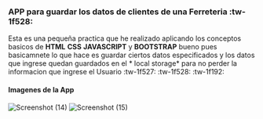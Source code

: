 ### APP para guardar los datos de clientes de una Ferreteria  :tw-1f528:
Esta es una pequeña practica que he realizado aplicando los conceptos basicos de **HTML** **CSS** **JAVASCRIPT** y **BOOTSTRAP** bueno pues basicamnete lo que hace es guardar ciertos datos especificados y los datos que ingrese quedan guardados en el * local storage* para no perder la informacion que ingrese el Usuario :tw-1f527: :tw-1f528: :tw-1f192:
#### Imagenes de la App
![Screenshot (14)](https://user-images.githubusercontent.com/66884219/97788817-b3721600-1b89-11eb-95ce-d26d39dfa14a.png)
![Screenshot (15)](https://user-images.githubusercontent.com/66884219/97788818-b40aac80-1b89-11eb-99f3-968ca816dfa3.png)
